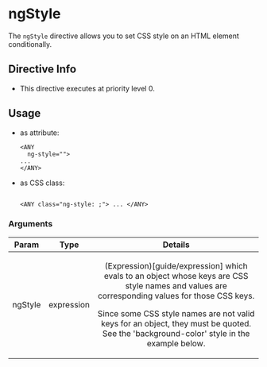 



# ngStyle








The `ngStyle` directive allows you to set CSS style on an HTML element conditionally.








## Directive Info


* This directive executes at priority level 0.


## Usage



* as attribute:
    ```
    <ANY
      ng-style="">
    ...
    </ANY>
    ```
* as CSS class:
    ```
    
    <ANY class="ng-style: ;"> ... </ANY>
    ```




### Arguments

| Param | Type | Details |
| :--: | :--: | :--: |
| ngStyle | expression | <p>(Expression)[guide/expression] which evals to an object whose keys are CSS style names and values are corresponding values for those CSS keys.</p> <p>Since some CSS style names are not valid keys for an object, they must be quoted. See the &#39;background-color&#39; style in the example below.</p>  |




